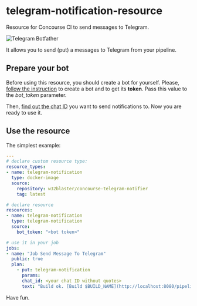 # telegram-notification-resource
Resource for Concourse CI to send messages to Telegram.

![Telegram Botfather](https://core.telegram.org/file/811140763/1/PihKNbjT8UE/03b57814e13713da37)

It allows you to send (put) a messages to Telegram from your pipeline.

## Prepare your bot

Before using this resource, you should create a bot for yourself. Please, [follow the instruction](https://core.telegram.org/bots#6-botfather) to create a bot and to get its **token**. Pass this value to the _bot_token_ parameter. 

Then, [find out the chat ID](http://stackoverflow.com/a/32572159/622833) you want to send notifications to. Now you are ready to use it.

## Use the resource

The simplest example:

```yml
---
# declare custom resource type:
resource_types:
- name: telegram-notification
  type: docker-image
  source:
    repository: w32blaster/concourse-telegram-notifier
    tag: latest

# declare resource
resources:
- name: telegram-notification
  type: telegram-notification
  source:
    bot_token: "<bot token>"

# use it in your job
jobs:
- name: "Job Send Message To Telegram"
  public: true
  plan:
    - put: telegram-notification
      params:
      chat_id: <your chat ID without quotes>
      text: "Build ok. [Build $BUILD_NAME](http://localhost:8080/pipelines/$BUILD_PIPELINE_NAME/jobs/$BUILD_JOB_NAME/builds/$BUILD_NAME)"
```

Have fun.